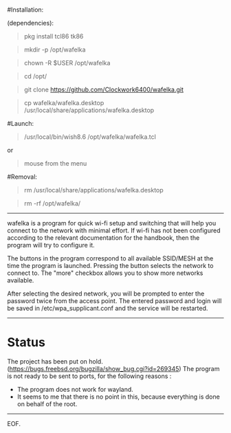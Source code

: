 
# 
#Installation:

(dependencies):
> pkg install tcl86 tk86

> mkdir -p /opt/wafelka

> chown -R $USER /opt/wafelka

> cd /opt/

> git clone https://github.com/Clockwork6400/wafelka.git

> cp wafelka/wafelka.desktop /usr/local/share/applications/wafelka.desktop


#Launch:

> /usr/local/bin/wish8.6 /opt/wafelka/wafelka.tcl
> 
or
> mouse from the menu

#Removal:

> rm /usr/local/share/applications/wafelka.desktop

> rm -rf /opt/wafelka/

---

wafelka is a program for quick wi-fi setup and switching that will help you connect to the network with minimal effort. If wi-fi has not been configured according to the relevant documentation for the handbook, then the program will try to configure it.

The buttons in the program correspond to all available SSID/MESH at the time the program is launched. Pressing the button selects the network to connect to. The "more" checkbox allows you to show
more networks available.

After selecting the desired network, you will be prompted to enter the password twice from the access point.
The entered password and login will be saved in /etc/wpa_supplicant.conf and the service will be restarted.

---

# Status 
The project has been put on hold.\
(https://bugs.freebsd.org/bugzilla/show_bug.cgi?id=269345) 
The program is not ready to be sent to ports, for the following reasons :
* The program does not work for wayland.
* It seems to me that there is no point in this, because everything is done on behalf of the root.
---

EOF.
